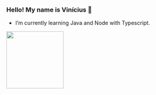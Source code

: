 ### Hello! My name is Vinícius 👋



- I’m currently learning Java and Node with Typescript.
  
 <div>
  <a href="https://github.com/viniciusdsv93">
  <img height="150em" src="https://github-readme-stats.vercel.app/api/top-langs/?username=viniciusdsv93&layout=compact&langs_count=7&theme=dark"/>
 </div>

##
  
>
